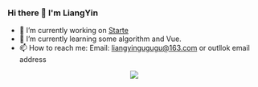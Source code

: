 ### Hi there 👋 I'm LiangYin

- 🔭 I’m currently working on [Starte]([https://github.com/LiangYin233/HotoCSS](https://github.com/discoverse-space))
- 🌱 I’m currently learning some algorithm and Vue.
- 📫 How to reach me: Email: liangyingugugu@163.com or outllok email address
<!--
**LiangYin233/LiangYin233** is a ✨ _special_ ✨ repository because its `README.md` (this file) appears on your GitHub profile.

Here are some ideas to get you started:

- 🔭 I’m currently working on ...
- 🌱 I’m currently learning ...
- 👯 I’m looking to collaborate on ...
- 🤔 I’m looking for help with ...
- 💬 Ask me about ...
- 📫 How to reach me: ...
- 😄 Pronouns: ...
- ⚡ Fun fact: ...
-->
<p align="center">
  <img src="https://github-readme-stats.vercel.app/api?username=liangyin233&show_icons=true&locale=cn&count_private=true&hide_border=true"/>
</p>
